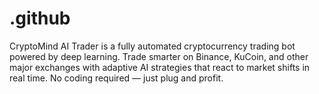 # .github
CryptoMind AI Trader is a fully automated cryptocurrency trading bot powered by deep learning. Trade smarter on Binance, KuCoin, and other major exchanges with adaptive AI strategies that react to market shifts in real time. No coding required — just plug and profit.
